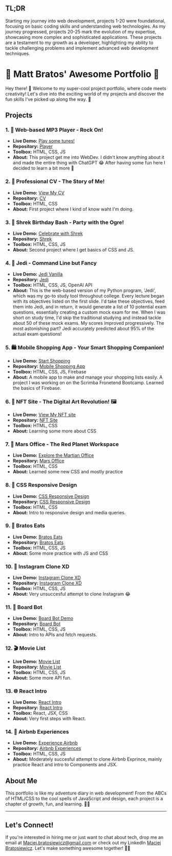 ## TL;DR

Starting my journey into web development, projects 1-20 were foundational, focusing on basic coding skills and understanding web technologies. As my journey progressed, projects 20-25 mark the evolution of my expertise, showcasing more complex and sophisticated applications. These projects are a testament to my growth as a developer, highlighting my ability to tackle challenging problems and implement advanced web development techniques.


# 🚀 Matt Bratos' Awesome Portfolio 🌟

Hey there! 👋 Welcome to my super-cool project portfolio, where code meets creativity! Let's dive into the exciting world of my projects and discover the fun skills I've picked up along the way. 🌈

## Projects
### 1. 🎵 Web-based MP3 Player - Rock On!
- **Live Demo:** [Play some tunes!](https://mattbratos.github.io/portfolio/player/)
- **Repository:** [Player](https://github.com/mattbratos/portfolio/tree/main/player)
- **Toolbox:** HTML, CSS, JS
- **About:** This project get me into WebDev. I didn't know anything about it and made the entire thing with ChatGPT 😂 After having some fun here I decided to learn a bit more 🚀

### 2. 💼 Professional CV - The Story of Me!
- **Live Demo:** [View My CV](https://mattbratos.github.io/portfolio/cv/)
- **Repository:** [CV](https://github.com/mattbratos/portfolio/tree/main/cv)
- **Toolbox:** HTML, CSS
- **About:** First project where I kind of know waht I'm doing.


### 3. 🎉 Shrek Birthday Bash - Party with the Ogre!
- **Live Demo:** [Celebrate with Shrek](https://mattbratos.github.io/portfolio/shrek/)
- **Repository:** [Shrek](https://github.com/mattbratos/portfolio/tree/main/shrek)
- **Toolbox:** HTML, CSS, JS
- **About:** Second project where I get basics of CSS and JS. 

### 4. 🌌 Jedi - Command Line but Fancy
- **Live Demo:** [Jedi Vanilla](https://mattbratos.github.io/portfolio/jedi/jedi_vanila/)
- **Repository:** [Jedi](https://github.com/mattbratos/portfolio/tree/main/jedi)
- **Toolbox:** HTML, CSS, JS, OpenAI API
- **About:** This is the web-based version of my Python program, 'Jedi', which was my go-to study tool throughout college. Every lecture began with its objectives listed on the first slide. I'd take these objectives, feed them into Jedi, and in return, it would generate a list of 10 potential exam questions, essentially creating a custom mock exam for me. When I was short on study time, I'd skip the traditional studying and instead tackle about 50 of these mock exams. My scores improved progressively. The most astonishing part? Jedi accurately predicted about 95% of the actual exam questions!


### 5. 🛍️ Mobile Shopping App - Your Smart Shopping Companion!
- **Live Demo:** [Start Shopping](https://mattbratos.github.io/portfolio/mobile-shopping-app/)
- **Repository:** [Mobile Shopping App](https://github.com/mattbratos/portfolio/tree/main/mobile-shopping-app)
- **Toolbox:** HTML, CSS, JS, Firebase
- **About:** A mobile app to make and manage your shopping lists easily. A project I was working on on the Scrimba Fronetend Bootcamp. Learned the basics of Firebase.



### 6. 🎨 NFT Site - The Digital Art Revolution! 🖼️
- **Live Demo:** [View My NFT site](https://mattbratos.github.io/portfolio/nft-site/)
- **Repository:** [NFT Site](https://github.com/mattbratos/portfolio/tree/main/nft-site)
- **Toolbox:** HTML, CSS
- **About:** Learning some more about CSS 


### 7. 🚀 Mars Office - The Red Planet Workspace
- **Live Demo:** [Explore the Martian Office](https://mattbratos.github.io/portfolio/we-work-mars/) 
- **Repository:** [Mars Office](https://github.com/mattbratos/portfolio/tree/main/we-work-mars/) 
- **Toolbox:** HTML, CSS
- **About:** Learned some new CSS and mostly practice 


### 8. 📱 CSS Responsive Design
- **Live Demo:** [CSS Responsive Design](https://mattbratos.github.io/portfolio/css-responsive-design/)
- **Repository:** [CSS Responsive Design](https://github.com/mattbratos/portfolio/tree/main/css-responsive-design)
- **Toolbox:** HTML, CSS
- **About:** Intro to responsive design and media queries.


### 9. 🍔 Bratos Eats
- **Live Demo:** [Bratos Eats](https://mattbratos.github.io/portfolio/bratos-eats/)
- **Repository:** [Bratos Eats](https://github.com/mattbratos/portfolio/tree/main/bratos-eats)
- **Toolbox:** HTML, CSS, JS
- **About:** Some more practice with JS and CSS


### 10. 📸 Instagram Clone XD
- **Live Demo:** [Instagram Clone XD](https://mattbratos.github.io/portfolio/instagram-clone-xd/)
- **Repository:** [Instagram Clone XD](https://github.com/mattbratos/portfolio/tree/main/instagram-clone-xd)
- **Toolbox:** HTML, CSS, JS
- **About:** Very unsuccesful attempt to clone Instagram 😂


### 11. 🤖 Board Bot
- **Live Demo:** [Board Bot Demo](https://mattbratos.github.io/portfolio/board-bot/)
- **Repository:** [Board Bot](https://github.com/mattbratos/portfolio/tree/main/board-bot)
- **Toolbox:** HTML, CSS, JS
- **About:** Intro to APIs and fetch requests. 


### 12. 🎬 Movie List
- **Live Demo:** [Movie List](https://mattbratos.github.io/portfolio/movie-list/)
- **Repository:** [Movie List](https://github.com/mattbratos/portfolio/tree/main/movie-list)
- **Toolbox:** HTML, CSS, JS
- **About:** Some more API fun. 


### 13. 🌐 React Intro
- **Live Demo:** [React Intro](https://mattbratos.github.io/portfolio/react-intro/)
- **Repository:** [React Intro](https://github.com/mattbratos/portfolio/tree/main/react-intro)
- **Toolbox:** React, JSX, CSS
- **About:** Very first steps with React.


### 14. 🏡 Airbnb Experiences
- **Live Demo:** [Experience Airbnb](https://mattbratos.github.io/portfolio/airbnb-experiences/)
- **Repository:** [Airbnb Experiences](https://github.com/mattbratos/portfolio/tree/main/airbnb-expriences)
- **Toolbox:** HTML, CSS, JS
- **About:** Moderately succesful attempt to clone Airbnb Exprince, mainly practice React and intro to Components and JSX.





## About Me
This portfolio is like my adventure diary in web development! From the ABCs of HTML/CSS to the cool spells of JavaScript and design, each project is a chapter of growth, fun, and learning. 🌱🎉



---

## Let's Connect!
If you're interested in hiring me or just want to chat about tech, drop me an email at [Maciej.bratosiewicz@gmail.com](mailto:Maciej.bratosiewicz@gmail.com) or check out my LinkedIn [Maciej Bratosiewicz](https://www.linkedin.com/in/maciej-bratosiewicz/). Let's make something awesome together! 🚀🤝

